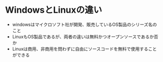 # WindowsとLinuxの違い
- windowsはマイクロソフト社が開発、販売しているOS製品のシリーズ名のこと
- LinuxもOS製品であるが、両者の違いは無料かつオープンソースであるか否か
- Linuxは商用、非商用を問わずに自由にソースコードを無料で使用することができる
